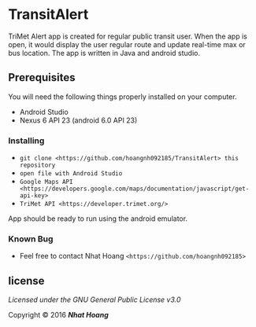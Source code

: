 # TransitAlert

 TriMet Alert app is created for regular public transit user. When the app is open, it would display the user regular route and update real-time max or bus location. The app is written in Java and android studio.
## Prerequisites

You will need the following things properly installed on your computer.

* Android Studio
* Nexus 6 API 23 (android 6.0 API 23)

### Installing

* `git clone <https://github.com/hoangnh092185/TransitAlert> this repository`
* `open file with Android Studio`
* `Google Maps API <https://developers.google.com/maps/documentation/javascript/get-api-key>`
* `TriMet API <https://developer.trimet.org/>`

App should be ready to run using the android emulator.

### Known Bug

* Feel free to contact Nhat Hoang `<https://github.com/hoangnh092185>`

## license ##
*Licensed under the GNU General Public License v3.0*

Copyright &copy; 2016 **_Nhat Hoang_**
